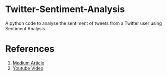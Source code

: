 # Twitter-Sentiment-Analysis
A python code to analyse the sentiment of tweets from a Twitter user using Sentiment Analysis.

# References
1. <a href = 'https://medium.com/better-programming/twitter-sentiment-analysis-15d8892c0082'>Medium Article </a>
2. <a href = 'https://www.youtube.com/watch?v=ujId4ipkBio'>Youtube Video </a>
